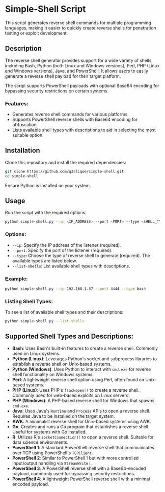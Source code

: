 # Simple-Shell Script

This script generates reverse shell commands for multiple programming languages, making it easier to quickly create reverse shells for penetration testing or exploit development.

## Description

The reverse shell generator provides support for a wide variety of shells, including Bash, Python (both Linux and Windows versions), Perl, PHP (Linux and Windows versions), Java, and PowerShell. It allows users to easily generate a reverse shell payload for their target platform.

The script supports PowerShell payloads with optional Base64 encoding for bypassing security restrictions on certain systems.

### Features:
- Generates reverse shell commands for various platforms.
- Supports PowerShell reverse shells with Base64 encoding for obfuscation.
- Lists available shell types with descriptions to aid in selecting the most suitable option.

## Installation

Clone this repository and install the required dependencies:
```bash
git clone https://github.com/q3alique/simple-shell.git
cd simple-shell
```

Ensure Python is installed on your system.

## Usage

Run the script with the required options:
```bash
python simple-shell.py --ip <IP_ADDRESS> --port <PORT> --type <SHELL_TYPE>
```

### Options:
- `--ip`: Specify the IP address of the listener (required).
- `--port`: Specify the port of the listener (required).
- `--type`: Choose the type of reverse shell to generate (required). The available types are listed below.
- `--list-shells`: List available shell types with descriptions.

### Example:
```bash
python simple-shell.py --ip 192.168.1.87 --port 4444 --type bash
```

### Listing Shell Types:
To see a list of available shell types and their descriptions:
```bash
python simple-shell.py --list-shells
```

## Supported Shell Types and Descriptions:

- **Bash**: Uses Bash's built-in features to create a reverse shell. Commonly used on Linux systems.
- **Python (Linux)**: Leverages Python's socket and subprocess libraries to establish a reverse shell on Unix-based systems.
- **Python (Windows)**: Uses Python to interact with `cmd.exe` for reverse shell functionality on Windows systems.
- **Perl**: A lightweight reverse shell option using Perl, often found on Unix-based systems.
- **PHP (Linux)**: Uses PHP's `fsockopen()` to create a reverse shell. Commonly used for web-based exploits on Linux servers.
- **PHP (Windows)**: A PHP-based reverse shell for Windows that spawns `cmd.exe`.
- **Java**: Uses Java's `Runtime` and `Process` APIs to open a reverse shell. Requires Java to be installed on the target system.
- **AWK**: A minimalist reverse shell for Unix-based systems using AWK.
- **Go**: Creates and runs a Go program that establishes a reverse shell. Useful for systems with Go installed.
- **R**: Utilizes R's `socketConnection()` to open a reverse shell. Suitable for data science environments.
- **PowerShell 1**: A standard PowerShell reverse shell that communicates over TCP using PowerShell's `TCPClient`.
- **PowerShell 2**: Similar to PowerShell 1 but with more controlled input/output handling via `StreamWriter`.
- **PowerShell 3**: A PowerShell reverse shell with a Base64-encoded payload, commonly used for bypassing security restrictions.
- **PowerShell 4**: A lightweight PowerShell reverse shell with a minimal encoded payload.



